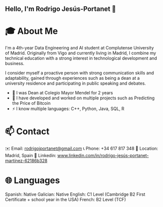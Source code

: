 ## Hello, I'm Rodrigo Jesús-Portanet 👋

# 🎓 About Me
I'm a 4th-year Data Engineering and AI student at Complutense University of Madrid.
Originally from Vigo and currently living in Madrid, I combine my technical education with a strong interest in technological development and business.

I consider myself a proactive person with strong communication skills and adaptability, gained through experiences such as being a dean at a university residence and participating in public speaking and debates.

- 🔭 I was Dean at Colegio Mayor Mendel for 2 years
- 🌱 I have developed and worked on multiple projects such as Predicting the Price of Bitcoin
- ⚡ I know multiple languages: C++, Python, Java, SQL, R


# 📫 Contact

✉️   Email: rodrigojportanet@gmail.com
📞   Phone: +34 617 817 348
📍    Location: Madrid, Spain
🔗   Linkedin: www.linkedin.com/in/rodrigo-jesús-portanet-martínez-62186b328

# 🌐 Languages

Spanish: Native
Galician: Native
English: C1 Level (Cambridge B2 First Certificate + school year in the USA)
French: B2 Level (TCF)
